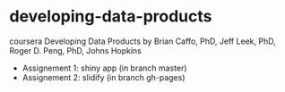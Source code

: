 developing-data-products
========================

coursera Developing Data Products by Brian Caffo, PhD, Jeff Leek, PhD, Roger D. Peng, PhD, Johns Hopkins

- Assignement 1: shiny app (in branch master)
- Assignement 2: slidify (in branch gh-pages)

